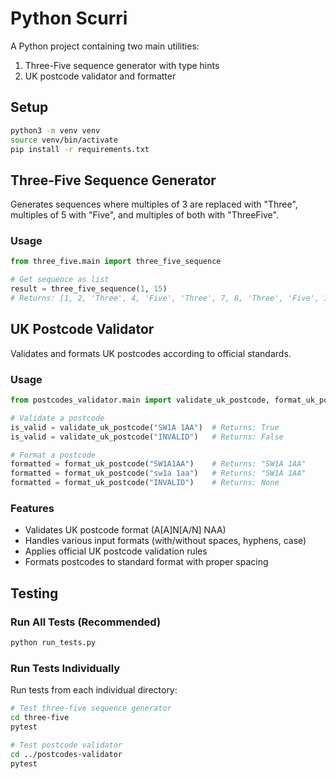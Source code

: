 # Python Scurri

A Python project containing two main utilities:

1. Three-Five sequence generator with type hints
2. UK postcode validator and formatter

## Setup

```bash
python3 -m venv venv
source venv/bin/activate
pip install -r requirements.txt
```

## Three-Five Sequence Generator

Generates sequences where multiples of 3 are replaced with "Three", multiples of 5 with "Five", and multiples of both with "ThreeFive".

### Usage

```python
from three_five.main import three_five_sequence

# Get sequence as list
result = three_five_sequence(1, 15)
# Returns: [1, 2, 'Three', 4, 'Five', 'Three', 7, 8, 'Three', 'Five', 11, 'Three', 13, 14, 'ThreeFive']
```

## UK Postcode Validator

Validates and formats UK postcodes according to official standards.

### Usage

```python
from postcodes_validator.main import validate_uk_postcode, format_uk_postcode

# Validate a postcode
is_valid = validate_uk_postcode("SW1A 1AA")  # Returns: True
is_valid = validate_uk_postcode("INVALID")   # Returns: False

# Format a postcode
formatted = format_uk_postcode("SW1A1AA")    # Returns: "SW1A 1AA"
formatted = format_uk_postcode("sw1a 1aa")   # Returns: "SW1A 1AA"
formatted = format_uk_postcode("INVALID")    # Returns: None
```

### Features

- Validates UK postcode format (A[A]N[A/N] NAA)
- Handles various input formats (with/without spaces, hyphens, case)
- Applies official UK postcode validation rules
- Formats postcodes to standard format with proper spacing

## Testing

### Run All Tests (Recommended)

```bash
python run_tests.py
```

### Run Tests Individually

Run tests from each individual directory:

```bash
# Test three-five sequence generator
cd three-five
pytest

# Test postcode validator
cd ../postcodes-validator
pytest
```

